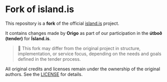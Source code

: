 # Fork of island.is

This repository is a **fork** of the official [island.is](https://github.com/island-is/island.is) project.

It contains changes made by **Origo** as part of our participation in the **útboð (tender)** for **Ísland.is**.

> 🔧 This fork may differ from the original project in structure, implementation, or service focus, depending on the needs and goals defined in the tender process.

All original credits and licenses remain under the ownership of the original authors. See the [LICENSE](./LICENSE) for details.
